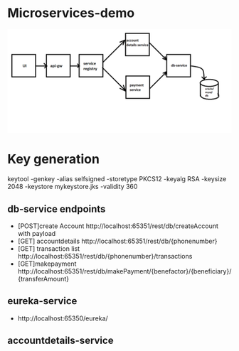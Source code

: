 # Microservices-demo
![Architecture diagram](https://github.com/Nikkithakur/Microservices-demo/blob/master/ArchitectureDiagram.png)

# Key generation
keytool -genkey -alias selfsigned -storetype PKCS12 -keyalg RSA -keysize 2048 -keystore mykeystore.jks -validity 360

## db-service endpoints
- [POST]create Account http://localhost:65351/rest/db/createAccount with payload
- [GET] accountdetails http://localhost:65351/rest/db/{phonenumber}
- [GET] transaction list http://localhost:65351/rest/db/{phonenumber}/transactions
- [GET]makepayment http://localhost:65351/rest/db/makePayment/{benefactor}/{beneficiary}/{transferAmount}

## eureka-service
- http://localhost:65350/eureka/

## accountdetails-service
